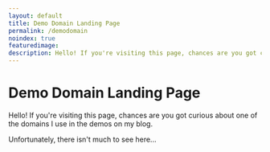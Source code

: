 ```yaml
---
layout: default
title: Demo Domain Landing Page
permalink: /demodomain
noindex: true
featuredimage:
description: Hello! If you're visiting this page, chances are you got curious about one of the domains I use in the demos on my blog. Unfortunately, there isn't much to see here...
---
```


# Demo Domain Landing Page

Hello! If you're visiting this page, chances are you got curious about one of the domains I use in the demos on my blog. 

Unfortunately, there isn't much to see here...
